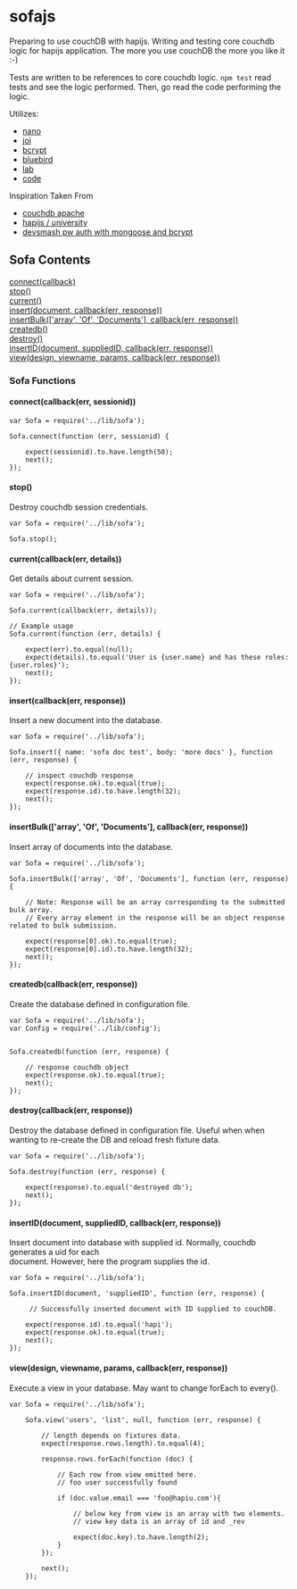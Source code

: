 # sofajs

Preparing to use couchDB with hapijs.
Writing and testing core couchdb logic for hapijs application. 
The more you use couchDB the more you like it :-)

Tests are written to be references to core couchdb logic.
`npm test` read tests and see the logic performed. Then, go read the code performing the logic. 

Utilizes: 
* [nano](https://github.com/dscape/nano)
* [joi](https://github.com/hapijs/joi)
* [bcrypt](https://github.com/ncb000gt/node.bcrypt.js)
* [bluebird](https://github.com/petkaantonov/bluebird)
* [lab](https://github.com/hapijs/lab)
* [code](https://github.com/hapijs/code)


Inspiration Taken From
* [couchdb apache](http://couchdb.apache.org)
* [hapijs / university](https://github.com/hapijs/university)
* [devsmash pw auth with mongoose and bcrypt](http://devsmash.com/blog/password-authentication-with-mongoose-and-bcrypt)


## Sofa Contents 

[connect(callback)](#sofa-connect)<br/>
[stop()](#sofa-stop)<br/>
[current()](#sofa-current)<br/>
[insert(document, callback(err, response))](#sofa-insert)<br/>
[insertBulk(\['array', 'Of', 'Documents'\], callback(err, response))](#sofa-insertBulk)<br/>
[createdb()](#sofa-createdb)<br/>
[destroy()](#sofa-destroy)<br/>
[insertID(document, suppliedID, callback(err, response))](#sofa-insertID)<br/>
[view(design, viewname, params, callback(err, response))](#sofa-view)<br/>









### Sofa Functions 

#### <a name="sofa-connect">connect(callback(err, sessionid))</a> 
```
var Sofa = require('../lib/sofa');

Sofa.connect(function (err, sessionid) {

    expect(sessionid).to.have.length(50);
    next();
});
```

#### <a name="sofa-stop">stop()</a> 
Destroy couchdb session credentials.
```
var Sofa = require('../lib/sofa');

Sofa.stop();
```
#### <a name="sofa-current">current(callback(err, details))</a> 
Get details about current session.
```
var Sofa = require('../lib/sofa');

Sofa.current(callback(err, details));
```
```
// Example usage
Sofa.current(function (err, details) {

    expect(err).to.equal(null);
    expect(details).to.equal('User is {user.name} and has these roles: {user.roles}');
    next();
});
```

#### <a name="sofa-insert">insert(callback(err, response))</a> 
Insert a new document into the database.
```
var Sofa = require('../lib/sofa');

Sofa.insert({ name: 'sofa doc test', body: 'more docs' }, function (err, response) {

    // inspect couchdb response 
    expect(response.ok).to.equal(true);
    expect(response.id).to.have.length(32);
    next();
});

```

#### <a name="sofa-insertBulk">insertBulk(['array', 'Of', 'Documents'], callback(err, response))</a> 
Insert array of documents into the database.
```
var Sofa = require('../lib/sofa');

Sofa.insertBulk(['array', 'Of', 'Documents'], function (err, response) {

    // Note: Response will be an array corresponding to the submitted bulk array. 
    // Every array element in the response will be an object response related to bulk submission. 
  
    expect(response[0].ok).to.equal(true);
    expect(response[0].id).to.have.length(32);
    next();
});

```

#### <a name="sofa-createdb">createdb(callback(err, response))</a> 
Create the database defined in configuration file.
```
var Sofa = require('../lib/sofa');
var Config = require('../lib/config');


Sofa.createdb(function (err, response) {

    // response couchdb object 
    expect(response.ok).to.equal(true);
    next();
});
```

#### <a name="sofa-destroy">destroy(callback(err, response))</a> 
Destroy the database defined in configuration file.
Useful when when wanting to re-create the DB and reload fresh fixture data. 
```
var Sofa = require('../lib/sofa');

Sofa.destroy(function (err, response) {

    expect(response).to.equal('destroyed db');
    next();
});
```

#### <a name="sofa-insertID">insertID(document, suppliedID, callback(err, response))</a> 
Insert document into database with supplied id.  Normally, couchdb generates a uid for each<br/>
document. However, here the program supplies the id.
```
var Sofa = require('../lib/sofa');

Sofa.insertID(document, 'suppliedID', function (err, response) {

     // Successfully inserted document with ID supplied to couchDB.

    expect(response.id).to.equal('hapi');
    expect(response.ok).to.equal(true);
    next();
});
```

#### <a name="sofa-view">view(design, viewname, params, callback(err, response))</a> 
Execute a view in your database.
May want to change forEach to every().
```
var Sofa = require('../lib/sofa');

    Sofa.view('users', 'list', null, function (err, response) {

        // length depends on fixtures data.
        expect(response.rows.length).to.equal(4);

        response.rows.forEach(function (doc) {

            // Each row from view emitted here.
            // foo user successfully found

            if (doc.value.email === 'foo@hapiu.com'){

                // below key from view is an array with two elements.
                // view key data is an array of id and _rev

                expect(doc.key).to.have.length(2);
            }
        });

        next();
    });
```
